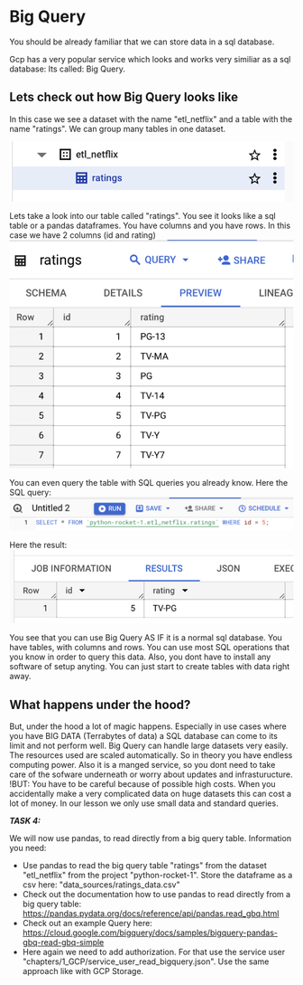 # Big Query

You should be already familiar that we can store data in a sql database.

Gcp has a very popular service which looks and works very similiar as a sql database: Its called: Big Query.


## Lets check out how Big Query looks like

In this case we see a dataset with the name "etl_netflix" and a table with the name "ratings". We can group many tables in one dataset.

![image](assets/bigquery_dataset.png)

Lets take a look into our table called "ratings".
You see it looks like a sql table or a pandas dataframes. You have columns and you have rows. In this case we have 2 columns (id and rating)
![image](assets/bq_table_ratings.png)

You can even query the table with SQL queries you already know.
Here the SQL query:
![image](assets/bq_sql_query.png)

Here the result:
![image](assets/bq_result.png)


You see that you can use Big Query AS IF it is a normal sql database. You have tables, with columns and rows. You can use most SQL operations that you know in order to query this data. Also, you dont have to install any software of setup anyting. You can just start to create tables with data right away.


## What happens under the hood?

But, under the hood a lot of magic happens. Especially in use cases where you have BIG DATA (Terrabytes of data) a SQL database can come to its limit and not perform well. Big Query can handle large datasets very easily. The resources used are scaled automatically. So in theory you have endless computing power. 
Also it is a manged service, so you dont need to take care of the sofware underneath or worry about updates and infrasturucture.
!BUT: You have to be careful because of possible high costs. When you accidentally make a very complicated data on huge datasets this can cost a lot of money. In our lesson we only use small data and standard queries.


_**TASK 4:**_

We will now use pandas, to read directly from a big query table.
Information you need:

- Use pandas to read the big query table "ratings" from the dataset "etl_netflix" from the project "python-rocket-1". Store the dataframe as a csv here: "data_sources/ratings_data.csv"
- Check out the documentation how to use pandas to read directly from a big query table: https://pandas.pydata.org/docs/reference/api/pandas.read_gbq.html
- Check out an example Query here: https://cloud.google.com/bigquery/docs/samples/bigquery-pandas-gbq-read-gbq-simple
- Here again we need to add authorization. For that use the service user "chapters/1_GCP/service_user_read_bigquery.json". Use the same approach like with GCP Storage.

